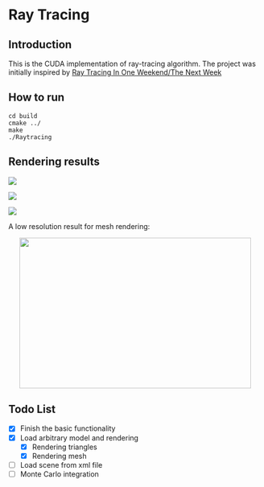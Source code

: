 # Ray Tracing


## Introduction

This is the CUDA implementation of ray-tracing algorithm. The project was initially inspired by [Ray Tracing In One Weekend/The Next Week](https://github.com/RayTracing/raytracing.github.io)


## How to run

```
cd build
cmake ../
make
./Raytracing
```


## Rendering results

![](https://github.com/HelloSangShen/raytracing.cuda/blob/master/images/image1.png)

![](https://github.com/HelloSangShen/raytracing.cuda/blob/master/images/image2.png)

![](https://github.com/HelloSangShen/raytracing.cuda/blob/master/images/image3.png)

A low resolution result for mesh rendering:
<p align="center">
  <img width="460" height="300" src="https://github.com/HelloSangShen/raytracing.cuda/blob/master/images/image4.png">
</p>


## Todo List

- [x] Finish the basic functionality
- [x] Load arbitrary model and rendering
    - [x] Rendering triangles
    - [x] Rendering mesh
- [ ] Load scene from xml file
- [ ] Monte Carlo integration
